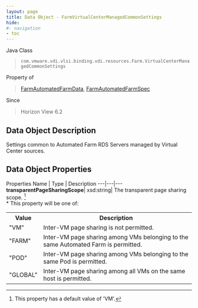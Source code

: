 ```yaml
---
layout: page
title: Data Object - FarmVirtualCenterManagedCommonSettings
hide:
#- navigation
- toc
---
```






Java Class
> `com.vmware.vdi.vlsi.binding.vdi.resources.Farm.VirtualCenterManagedCommonSettings`

Property of
> [FarmAutomatedFarmData](vdi.resources.Farm.AutomatedFarmData.md#field_detail), [FarmAutomatedFarmSpec](vdi.resources.Farm.AutomatedFarmSpec.md#field_detail)

Since
> Horizon View 6.2


## Data Object Description

Settings common to Automated Farm RDS Servers managed by Virtual Center sources.

## Data Object Properties
Properties
Name |  Type |  Description
---|---|---
**transparentPageSharingScope**|  xsd:string|  The transparent page sharing scope. [^124] <br>* This property will be one of:<br><table><tr><th>Value</th><th>Description</th></tr><tr><td>"VM"</td><td>Inter-VM page sharing is not permitted.</td></tr><tr><td>"FARM"</td><td>Inter-VM page sharing among VMs belonging to the same Automated Farm is permitted.</td></tr><tr><td>"POD"</td><td>Inter-VM page sharing among VMs belonging to the same Pod is permitted.</td></tr><tr><td>"GLOBAL"</td><td>Inter-VM page sharing among all VMs on the same host is permitted.</td></tr></table>
 


 


[^124]: This property has a default value of 'VM'.